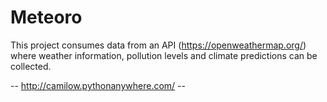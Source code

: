 # Meteoro

This project consumes data from an API (https://openweathermap.org/) where weather information, pollution levels and climate predictions can be collected.

-- http://camilow.pythonanywhere.com/ --
